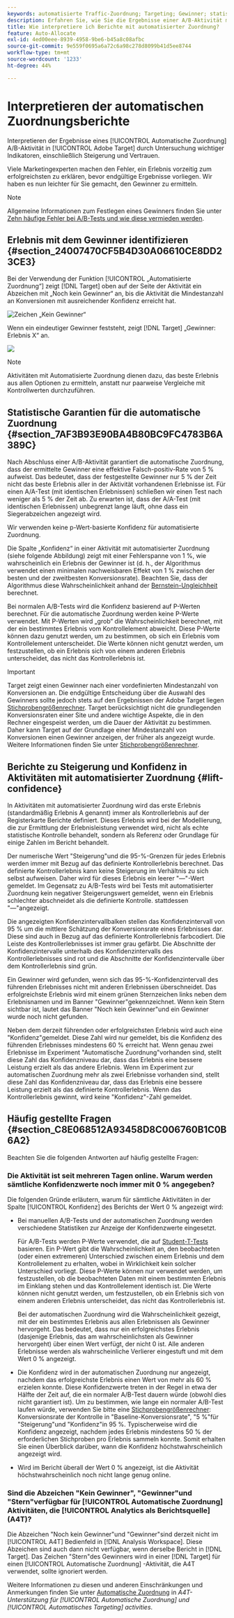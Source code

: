 ```yaml
---
keywords: automatisierte Traffic-Zuordnung; Targeting; Gewinner; statistische Garantie; Konfidenz; Gewinner bestimmen; Steigerung; Konfidenz; Standard; Standarderlebnis; automatische Zuordnung; automatische Zuordnung
description: Erfahren Sie, wie Sie die Ergebnisse einer A/B-Aktivität mit automatisierter Zuordnung in Adobe interpretieren. [!DNL Target] durch Untersuchung wichtiger Indikatoren, einschließlich Steigerung und Vertrauen.
title: Wie interpretiere ich Berichte mit automatisierter Zuordnung?
feature: Auto-Allocate
exl-id: 4ed00eee-8939-4958-9be6-b45a8c08afbc
source-git-commit: 9e559f0695a6a72c6a98c278d8099b41d5ee8744
workflow-type: tm+mt
source-wordcount: '1233'
ht-degree: 44%

---
```


# Interpretieren der automatischen Zuordnungsberichte

Interpretieren der Ergebnisse eines [!UICONTROL Automatische Zuordnung] A/B-Aktivität in [!UICONTROL Adobe Target] durch Untersuchung wichtiger Indikatoren, einschließlich Steigerung und Vertrauen.

Viele Marketingexperten machen den Fehler, ein Erlebnis vorzeitig zum erfolgreichsten zu erklären, bevor endgültige Ergebnisse vorliegen. Wir haben es nun leichter für Sie gemacht, den Gewinner zu ermitteln.

>[!NOTE]
>
>Allgemeine Informationen zum Festlegen eines Gewinners finden Sie unter [Zehn häufige Fehler bei A/B-Tests und wie diese vermieden werden](/help/c-activities/t-test-ab/common-ab-testing-pitfalls.md).

## Erlebnis mit dem Gewinner identifizieren {#section_24007470CF5B4D30A06610CE8DD23CE3}

Bei der Verwendung der Funktion [!UICONTROL „Automatisierte Zuordnung“] zeigt [!DNL Target] oben auf der Seite der Aktivität ein Abzeichen mit „Noch kein Gewinner“ an, bis die Aktivität die Mindestanzahl an Konversionen mit ausreichender Konfidenz erreicht hat.

![Zeichen „Kein Gewinner“](/help/c-activities/automated-traffic-allocation/assets/no-winner.png)

Wenn ein eindeutiger Gewinner feststeht, zeigt [!DNL Target] „Gewinner: Erlebnis X“ an.

![](assets/winner.png)

>[!NOTE]
>
>Aktivitäten mit Automatisierte Zuordnung dienen dazu, das beste Erlebnis aus allen Optionen zu ermitteln, anstatt nur paarweise Vergleiche mit Kontrollwerten durchzuführen.

## Statistische Garantien für die automatische Zuordnung {#section_7AF3B93E90BA4B80BC9FC4783B6A389C}

Nach Abschluss einer A/B-Aktivität garantiert die automatische Zuordnung, dass der ermittelte Gewinner eine effektive Falsch-positiv-Rate von 5 % aufweist. Das bedeutet, dass der festgestellte Gewinner nur 5 % der Zeit nicht das beste Erlebnis aller in der Aktivität vorhandenen Erlebnisse ist. Für einen A/A-Test (mit identischen Erlebnissen) schließen wir einen Test nach weniger als 5 % der Zeit ab. Zu erwarten ist, dass der A/A-Test (mit identischen Erlebnissen) unbegrenzt lange läuft, ohne dass ein Siegerabzeichen angezeigt wird.

Wir verwenden keine p-Wert-basierte Konfidenz für automatisierte Zuordnung.

Die Spalte „Konfidenz“ in einer Aktivität mit automatisierter Zuordnung (siehe folgende Abbildung) zeigt mit einer Fehlerspanne von 1 %, wie wahrscheinlich ein Erlebnis der Gewinner ist (d. h., der Algorithmus verwendet einen minimalen nachweisbaren Effekt von 1 % zwischen der besten und der zweitbesten Konversionsrate). Beachten Sie, dass der Algorithmus diese Wahrscheinlichkeit anhand der [Bernstein-Ungleichheit](https://en.wikipedia.org/wiki/Bernstein_inequalities_%28probability_theory%29) berechnet.

Bei normalen A/B-Tests wird die Konfidenz basierend auf P-Werten berechnet. Für die automatische Zuordnung werden keine P-Werte verwendet. Mit P-Werten wird „grob“ die Wahrscheinlichkeit berechnet, mit der ein bestimmtes Erlebnis vom Kontrollelement abweicht. Diese P-Werte können dazu genutzt werden, um zu bestimmen, ob sich ein Erlebnis vom Kontrollelement unterscheidet. Die Werte können nicht genutzt werden, um festzustellen, ob ein Erlebnis sich von einem anderen Erlebnis unterscheidet, das nicht das Kontrollerlebnis ist.

>[!IMPORTANT]
>
>Target zeigt einen Gewinner nach einer vordefinierten Mindestanzahl von Konversionen an. Die endgültige Entscheidung über die Auswahl des Gewinners sollte jedoch stets auf den Ergebnissen der Adobe Target liegen [Stichprobengrößenrechner](https://experienceleague.adobe.com/tools/calculator/testcalculator.html?lang=de). Target berücksichtigt nicht die grundlegenden Konversionsraten einer Site und andere wichtige Aspekte, die in den Rechner eingespeist werden, um die Dauer der Aktivität zu bestimmen. Daher kann Target auf der Grundlage einer Mindestanzahl von Konversionen einen Gewinner anzeigen, der früher als angezeigt wurde. Weitere Informationen finden Sie unter [Stichprobengrößenrechner](/help/c-activities/t-test-ab/sample-size-determination.md#section_6B8725BD704C4AFE939EF2A6B6E834E6).

## Berichte zu Steigerung und Konfidenz in Aktivitäten mit automatisierter Zuordnung {#lift-confidence}

In Aktivitäten mit automatisierter Zuordnung wird das erste Erlebnis (standardmäßig Erlebnis A genannt) immer als Kontrollerlebnis auf der Registerkarte Berichte definiert. Dieses Erlebnis wird bei der Modellierung, die zur Ermittlung der Erlebnisleistung verwendet wird, nicht als echte statistische Kontrolle behandelt, sondern als Referenz oder Grundlage für einige Zahlen im Bericht behandelt.

Der numerische Wert &quot;Steigerung&quot;und die 95-%-Grenzen für jedes Erlebnis werden immer mit Bezug auf das definierte Kontrollerlebnis berechnet. Das definierte Kontrollerlebnis kann keine Steigerung im Verhältnis zu sich selbst aufweisen. Daher wird für dieses Erlebnis ein leerer &quot;—&quot;-Wert gemeldet. Im Gegensatz zu A/B-Tests wird bei Tests mit automatisierter Zuordnung kein negativer Steigerungswert gemeldet, wenn ein Erlebnis schlechter abschneidet als die definierte Kontrolle. stattdessen &quot;—&quot;angezeigt.

Die angezeigten Konfidenzintervallbalken stellen das Konfidenzintervall von 95 % um die mittlere Schätzung der Konversionsrate eines Erlebnisses dar. Diese sind auch in Bezug auf das definierte Kontrollerlebnis farbcodiert. Die Leiste des Kontrollerlebnisses ist immer grau gefärbt. Die Abschnitte der Konfidenzintervalle unterhalb des Konfidenzintervalls des Kontrollerlebnisses sind rot und die Abschnitte der Konfidenzintervalle über dem Kontrollerlebnis sind grün.

Ein Gewinner wird gefunden, wenn sich das 95-%-Konfidenzintervall des führenden Erlebnisses nicht mit anderen Erlebnissen überschneidet. Das erfolgreichste Erlebnis wird mit einem grünen Sternzeichen links neben dem Erlebnisnamen und im Banner &quot;Gewinner&quot;gekennzeichnet. Wenn kein Stern sichtbar ist, lautet das Banner &quot;Noch kein Gewinner&quot;und ein Gewinner wurde noch nicht gefunden.

Neben dem derzeit führenden oder erfolgreichsten Erlebnis wird auch eine &quot;Konfidenz&quot;gemeldet. Diese Zahl wird nur gemeldet, bis die Konfidenz des führenden Erlebnisses mindestens 60 % erreicht hat. Wenn genau zwei Erlebnisse im Experiment &quot;Automatische Zuordnung&quot;vorhanden sind, stellt diese Zahl das Konfidenzniveau dar, dass das Erlebnis eine bessere Leistung erzielt als das andere Erlebnis. Wenn im Experiment zur automatischen Zuordnung mehr als zwei Erlebnisse vorhanden sind, stellt diese Zahl das Konfidenzniveau dar, dass das Erlebnis eine bessere Leistung erzielt als das definierte Kontrollerlebnis. Wenn das Kontrollerlebnis gewinnt, wird keine &quot;Konfidenz&quot;-Zahl gemeldet.

## Häufig gestellte Fragen   {#section_C8E068512A93458D8C006760B1C0B6A2}

Beachten Sie die folgenden Antworten auf häufig gestellte Fragen:

### Die Aktivität ist seit mehreren Tagen online. Warum werden sämtliche Konfidenzwerte noch immer mit 0 % angegeben?

Die folgenden Gründe erläutern, warum für sämtliche Aktivitäten in der Spalte [!UICONTROL Konfidenz] des Berichts der Wert 0 % angezeigt wird:

* Bei manuellen A/B-Tests und der automatischen Zuordnung werden verschiedene Statistiken zur Anzeige der Konfidenzwerte eingesetzt.

   Für A/B-Tests werden P-Werte verwendet, die auf [Student-T-Tests](https://en.wikipedia.org/wiki/Student%27s_t-test) basieren. Ein P-Wert gibt die Wahrscheinlichkeit an, den beobachteten (oder einen extremeren) Unterschied zwischen einem Erlebnis und dem Kontrollelement zu erhalten, wobei in Wirklichkeit kein solcher Unterschied vorliegt. Diese P-Werte können nur verwendet werden, um festzustellen, ob die beobachteten Daten mit einem bestimmten Erlebnis im Einklang stehen und das Kontrollelement identisch ist. Die Werte können nicht genutzt werden, um festzustellen, ob ein Erlebnis sich von einem anderen Erlebnis unterscheidet, das nicht das Kontrollerlebnis ist.

   Bei der automatischen Zuordnung wird die Wahrscheinlichkeit gezeigt, mit der ein bestimmtes Erlebnis aus allen Erlebnissen als Gewinner hervorgeht. Das bedeutet, dass nur ein erfolgreichstes Erlebnis (dasjenige Erlebnis, das am wahrscheinlichsten als Gewinner hervorgeht) über einen Wert verfügt, der nicht 0 ist. Alle anderen Erlebnisse werden als wahrscheinliche Verlierer eingestuft und mit dem Wert 0 % angezeigt.

* Die Konfidenz wird in der automatischen Zuordnung nur angezeigt, nachdem das erfolgreichste Erlebnis einen Wert von mehr als 60 % erzielen konnte. Diese Konfidenzwerte treten in der Regel in etwa der Hälfte der Zeit auf, die ein normaler A/B-Test dauern würde (obwohl dies nicht garantiert ist). Um zu bestimmen, wie lange ein normaler A/B-Test laufen würde, verwenden Sie bitte eine [Stichprobengrößenrechner](https://experienceleague.adobe.com/tools/calculator/testcalculator.html): Konversionsrate der Kontrolle in &quot;Baseline-Konversionsrate&quot;, &quot;5 %&quot;für &quot;Steigerung&quot;und &quot;Konfidenz&quot;in 95 %. Typischerweise wird die Konfidenz angezeigt, nachdem jedes Erlebnis mindestens 50 % der erforderlichen Stichproben pro Erlebnis sammeln konnte. Somit erhalten Sie einen Überblick darüber, wann die Konfidenz höchstwahrscheinlich angezeigt wird.
* Wird im Bericht überall der Wert 0 % angezeigt, ist die Aktivität höchstwahrscheinlich noch nicht lange genug online.

### Sind die Abzeichen &quot;Kein Gewinner&quot;, &quot;Gewinner&quot;und &quot;Stern&quot;verfügbar für [!UICONTROL Automatische Zuordnung] Aktivitäten, die [!UICONTROL Analytics als Berichtsquelle] (A4T)?

Die Abzeichen &quot;Noch kein Gewinner&quot;und &quot;Gewinner&quot;sind derzeit nicht im [!UICONTROL A4T] Bedienfeld in [!DNL Analysis Workspace]. Diese Abzeichen sind auch dann nicht verfügbar, wenn derselbe Bericht in [!DNL Target]. Das Zeichen &quot;Stern&quot;des Gewinners wird in einer [!DNL Target] für einen [!UICONTROL Automatische Zuordnung] -Aktivität, die A4T verwendet, sollte ignoriert werden.

Weitere Informationen zu diesen und anderen Einschränkungen und Anmerkungen finden Sie unter [Automatische Zuordnung](/help/c-integrating-target-with-mac/a4t/a4t-at-aa.md#aa) in *A4T-Unterstützung für [!UICONTROL Automatische Zuordnung] und [!UICONTROL Automatisches Targeting] activities*.


